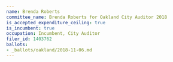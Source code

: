 ```yaml
---
name: Brenda Roberts
committee_name: Brenda Roberts for Oakland City Auditor 2018
is_accepted_expenditure_ceiling: true
is_incumbent: true
occupation: Incumbent, City Auditor
filer_id: 1403762
ballots:
- _ballots/oakland/2018-11-06.md
---
```

